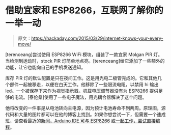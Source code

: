 # 借助宜家和 ESP8266，互联网了解你的一举一动

> 原文：<https://hackaday.com/2015/03/29/internet-knows-your-every-move/>

[terenceang]尝试使用 ESP8266 WiFi 模块，组装了一款宜家 Molgan PIR 灯。当检测到运动时，stock PIR 灯简单地点亮。[terenceang]给它添加了一些额外的功能，让它也能向自己的手机发送通知。

库存 PIR 灯的默认配置是只在夜间工作。这是用光电二极管完成的。它和其他几个部件一起被移走，以便在白天工作。他移除了一些限流电阻，以禁用 hi 输出 led。一个被保存下来作为视觉指示器。机载电压调节器没有为 ESP8266 提供足够的电流。[泰伦桑]使用了一些电子魔法，用光耦合器解决了这个问题。

他将改变的一件事是从电池转向主电源，因为预计电池寿命不到两周。原理图，源代码和大量的图片都可以在他的博客上找到。如果你想尝试一下，但需要一个速成班，请查看最近的[新闻，Arduino IDE 可与 ESP8266](http://hackaday.com/2015/03/28/arduino-ide-support-for-the-esp8266/) 或[一起工作，尝试直接编程](http://hackaday.com/2015/03/18/how-to-directly-program-an-inexpensive-esp8266-wifi-module/)。